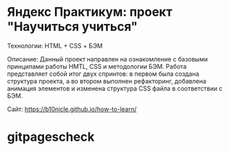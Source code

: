 # Яндекс Практикум: проект "Научиться учиться"

Технологии: HTML + CSS + БЭМ

Описание: Данный проект направлен на ознакомление с базовыми принципами работы HMTL, CSS и методологии БЭМ. Работа представляет собой итог двух спринтов: в первом была создана структура проекта, а во втором выполнен рефакторинг, добавлена анимация элементов и изменена структура CSS файла в соответствии с БЭМ.

Сайт: https://b10nicle.github.io/how-to-learn/
# gitpagescheck
